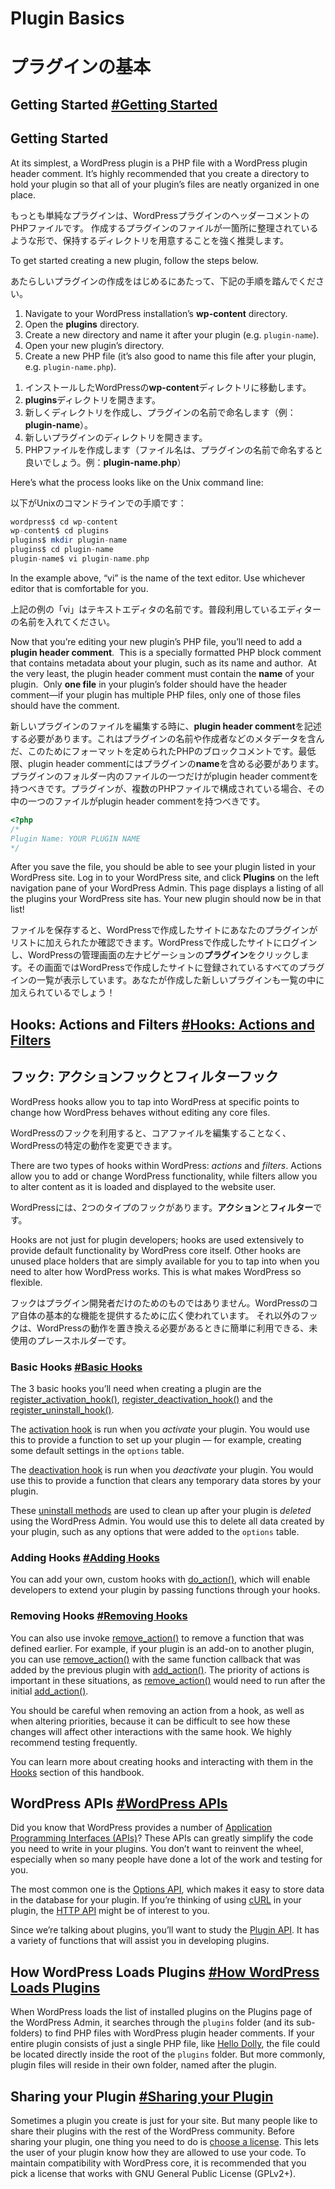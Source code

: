 <h1>Plugin Basics</h1>

# プラグインの基本

<h2 class="toc-heading" id="getting-started" tabindex="-1">Getting Started <a href="#getting-started" class="anchor"><span aria-hidden="true">#</span><span class="screen-reader-text">Getting Started</span></a></h2>

## Getting Started

<p>At its simplest, a WordPress plugin is a PHP file with a WordPress plugin header comment.
It’s highly recommended that you create a directory to hold your plugin so that all of your plugin’s files are neatly organized in one place.</p>

もっとも単純なプラグインは、WordPressプラグインのヘッダーコメントのPHPファイルです。
作成するプラグインのファイルが一箇所に整理されているような形で、保持するディレクトリを用意することを強く推奨します。

<p>To get started creating a new plugin, follow the steps below.</p>

あたらしいプラグインの作成をはじめるにあたって、下記の手順を踏んでください。

<ol>
<li>Navigate to your WordPress installation’s&nbsp;<strong>wp-content</strong> directory.</li>
<li>Open&nbsp;the <strong>plugins</strong> directory.</li>
<li>Create a new directory and name it after your plugin (e.g. <code>plugin-name</code>).</li>
<li>Open&nbsp;your new plugin’s directory.</li>
<li>Create a new PHP file (it’s also good to name this file after your plugin, e.g. <code>plugin-name.php</code>).</li>
</ol>

1. インストールしたWordPressの**wp-content**ディレクトリに移動します。
2. **plugins**ディレクトリを開きます。
3. 新しくディレクトリを作成し、プラグインの名前で命名します（例：**plugin-name**）。
4. 新しいプラグインのディレクトリを開きます。
5. PHPファイルを作成します（ファイル名は、プラグインの名前で命名すると良いでしょう。例：**plugin-name.php**）

<p>Here’s what the process looks like on the Unix command line:</p>

以下がUnixのコマンドラインでの手順です：

```PHP
wordpress$ cd wp-content
wp-content$ cd plugins
plugins$ mkdir plugin-name
plugins$ cd plugin-name
plugin-name$ vi plugin-name.php
```

<p>In the example above, “vi” is the name of the text editor. Use whichever editor that is comfortable for you.</p>

上記の例の「vi」はテキストエディタの名前です。普段利用しているエディターの名前を入れてください。

<p>Now that you’re editing your new plugin’s PHP file, you’ll need to add a <strong>plugin header comment</strong>. &nbsp;This is a specially formatted PHP block comment that contains metadata about your plugin, such as its name and author. &nbsp;At the very least, the plugin header comment must contain the <strong>name</strong> of your plugin. &nbsp;Only <strong>one file</strong> in your&nbsp;plugin’s folder should have the header comment—if your plugin has multiple PHP files, only one of those files should have the comment.</p>

新しいプラグインのファイルを編集する時に、**plugin header comment**を記述する必要があります。これはプラグインの名前や作成者などのメタデータを含んだ、このためにフォーマットを定められたPHPのブロックコメントです。最低限、plugin header commentにはプラグインの**name**を含める必要があります。プラグインのフォルダー内のファイルの一つだけがplugin header commentを持つべきです。プラグインが、複数のPHPファイルで構成されている場合、その中の一つのファイルがplugin header commentを持つべきです。

```PHP
<?php
/*
Plugin Name: YOUR PLUGIN NAME
*/
```

<p>After you save the file, you should be able to see your plugin listed in your WordPress site. Log in to your WordPress site, and click <strong>Plugins</strong> on the left navigation pane of your WordPress Admin. This page displays a listing of all the plugins your&nbsp;WordPress site has. Your new plugin should now be in that list!</p>

ファイルを保存すると、WordPressで作成したサイトにあなたのプラグインがリストに加えられたか確認できます。WordPressで作成したサイトにログインし、WordPressの管理画面の左ナビゲーションの**プラグイン**をクリックします。その画面ではWordPressで作成したサイトに登録されているすべてのプラグインの一覧が表示しています。あなたが作成した新しいプラグインも一覧の中に加えられているでしょう！

<h2 class="toc-heading" id="hooks-actions-and-filters" tabindex="-1">Hooks: Actions and Filters <a href="#hooks-actions-and-filters" class="anchor"><span aria-hidden="true">#</span><span class="screen-reader-text">Hooks: Actions and Filters</span></a></h2>

## フック: アクションフックとフィルターフック

<p>WordPress hooks allow you&nbsp;to tap into WordPress at specific points to change how WordPress behaves without editing any core files.</p>

WordPressのフックを利用すると、コアファイルを編集することなく、WordPressの特定の動作を変更できます。

<p>There are two types of hooks within WordPress: <em>actions</em> and <em>filters</em>. Actions allow you to add or change WordPress functionality, while filters allow you to alter&nbsp;content as it is loaded and displayed to the website user.</p>

WordPressには、2つのタイプのフックがあります。**アクション**と**フィルター**です。

<p>Hooks are not just for plugin developers; hooks are used extensively to provide default functionality by WordPress core itself.
Other&nbsp;hooks are unused place holders that are simply available for you to tap into when you need to alter how WordPress works. This is what makes WordPress so flexible.</p>

フックはプラグイン開発者だけのためのものではありません。WordPressのコア自体の基本的な機能を提供するために広く使われています。
それ以外のフックは、WordPressの動作を置き換える必要があるときに簡単に利用できる、未使用のプレースホルダーです。

<h3 class="toc-heading" id="basic-hooks" tabindex="-1">Basic Hooks <a href="#basic-hooks" class="anchor"><span aria-hidden="true">#</span><span class="screen-reader-text">Basic Hooks</span></a></h3>

<p>The 3 basic hooks you’ll need when creating a plugin are the <a href="https://developer.wordpress.org/reference/functions/register_activation_hook/">register_activation_hook()</a>, <a href="https://developer.wordpress.org/reference/functions/register_deactivation_hook/">register_deactivation_hook()</a>&nbsp;and the <a href="https://developer.wordpress.org/reference/functions/register_uninstall_hook/">register_uninstall_hook()</a>.</p>

<p>The <a href="https://developer.wordpress.org/plugins/the-basics/activation-deactivation-hooks/">activation hook</a> is run when you <em>activate</em> your plugin. You would use this to provide a function to set up your plugin — for example, creating some default settings in the <code>options</code> table.</p>

<p>The <a href="https://developer.wordpress.org/plugins/the-basics/activation-deactivation-hooks/">deactivation hook</a> is run when you <em>deactivate</em> your plugin. You would use this to provide a function that clears any temporary data stores by your plugin.</p>

<p>These <a href="https://developer.wordpress.org/plugins/the-basics/uninstall-methods/">uninstall methods</a> are used to clean up after your plugin is <em>deleted</em> using the WordPress Admin. You would use this to delete all data created by your plugin, such as any options that were added to the <code>options</code> table.</p>

<h3 class="toc-heading" id="adding-hooks" tabindex="-1">Adding Hooks <a href="#adding-hooks" class="anchor"><span aria-hidden="true">#</span><span class="screen-reader-text">Adding Hooks</span></a></h3>

<p>You can add your own, custom hooks with <a href="https://developer.wordpress.org/reference/functions/do_action/">do_action()</a>, which will enable developers to extend your plugin by passing functions through your hooks.</p>

<h3 class="toc-heading" id="removing-hooks" tabindex="-1">Removing Hooks <a href="#removing-hooks" class="anchor"><span aria-hidden="true">#</span><span class="screen-reader-text">Removing Hooks</span></a></h3>

<p>You can also use invoke <a href="https://developer.wordpress.org/reference/functions/remove_action/">remove_action()</a> to remove a function that was defined earlier. For example, if your plugin is an add-on to another plugin, you can use <a href="https://developer.wordpress.org/reference/functions/remove_action/">remove_action()</a> with the same function callback that was added by the previous plugin with <a href="https://developer.wordpress.org/reference/functions/add_action/">add_action()</a>. The priority of actions is important in these situations, as <a href="https://developer.wordpress.org/reference/functions/remove_action/">remove_action()</a> would need to run after the initial <a href="https://developer.wordpress.org/reference/functions/add_action/">add_action()</a>.</p>

<p>You should be careful when removing an action from a hook, as well as when altering priorities, because it can be difficult to see how these changes will affect other interactions with the same hook. We highly recommend testing frequently.</p>

<p>You can learn more about creating hooks and interacting with them in the <a href="https://developer.wordpress.org/plugin/hooks/">Hooks</a> section of this handbook.</p>

<h2 class="toc-heading" id="wordpress-apis" tabindex="-1">WordPress APIs <a href="#wordpress-apis" class="anchor"><span aria-hidden="true">#</span><span class="screen-reader-text">WordPress APIs</span></a></h2>

<p>Did you know that WordPress provides a number of <a href="https://make.wordpress.org/core/handbook/core-apis/">Application Programming Interfaces (APIs)</a>? These APIs can greatly simplify the code you need to write in your plugins. You don’t want to reinvent the wheel, especially when so many people have done a lot of the work and testing for you.</p>

<p>The most common one is the <a href="https://codex.wordpress.org/Options_API">Options API</a>, which makes it easy to store data in the database for your plugin. If you’re thinking of using <a href="https://en.wikipedia.org/wiki/CURL" target="_blank">cURL</a> in your plugin, the <a href="https://codex.wordpress.org/HTTP_API">HTTP API</a> might be of interest to you.</p>

<p>Since we’re talking about plugins, you’ll want to study the <a href="https://codex.wordpress.org/Plugin_API">Plugin API</a>. It has a variety of functions that will assist you in developing plugins.</p>

<h2 class="toc-heading" id="how-wordpress-loads-plugins" tabindex="-1">How WordPress Loads Plugins <a href="#how-wordpress-loads-plugins" class="anchor"><span aria-hidden="true">#</span><span class="screen-reader-text">How WordPress Loads Plugins</span></a></h2>

<p>When WordPress loads the list of installed plugins&nbsp;on the Plugins page of the WordPress Admin, it searches through the <code>plugins</code> folder (and its sub-folders) to find PHP files with WordPress plugin header comments. If your entire plugin consists of just a single PHP&nbsp;file, like <a title="Hello Dolly" href="https://wordpress.org/plugins/hello-dolly/">Hello Dolly</a>, the file could be located directly inside the root of the <code>plugins</code> folder. But more commonly, plugin files will reside in their own folder, named after the plugin.</p>

<h2 class="toc-heading" id="sharing-your-plugin" tabindex="-1">Sharing your Plugin <a href="#sharing-your-plugin" class="anchor"><span aria-hidden="true">#</span><span class="screen-reader-text">Sharing your Plugin</span></a></h2>

<p>Sometimes a plugin you create is just for your site. But many people like&nbsp;to share their plugins with the rest of the WordPress community. Before sharing your plugin, one thing you need to do is&nbsp;<a href="https://opensource.org/licenses/category">choose a license</a>. This lets the user of your plugin know how they are allowed to&nbsp;use your code. To maintain compatibility with WordPress core, it is recommended that you pick a license that works with GNU General Public License (GPLv2+).</p>
